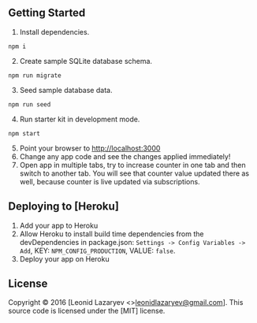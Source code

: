 ## Getting Started

1. Install dependencies.

  ```
  npm i
  ```

2. Create sample SQLite database schema.

  ```
  npm run migrate
  ```

3. Seed sample database data.

  ```
  npm run seed
  ```

4. Run starter kit in development mode.

  ```
  npm start
  ```

5. Point your browser to [http://localhost:3000](http://localhost:3000)
6. Change any app code and see the changes applied immediately!
7. Open app in multiple tabs, try to increase counter in one tab and then switch to another tab. You will see that 
counter value updated there as well, because counter is live updated via subscriptions.

## Deploying to [Heroku]
1. Add your app to Heroku
1. Allow Heroku to install build time dependencies from the devDependencies in package.json:
   `Settings -> Config Variables -> Add`, KEY: `NPM_CONFIG_PRODUCTION`, VALUE: `false`.
1. Deploy your app on Heroku

## License
Copyright © 2016 [Leonid Lazaryev <>leonidlazaryev@gmail.com]. This source code is licensed under the [MIT] license.
